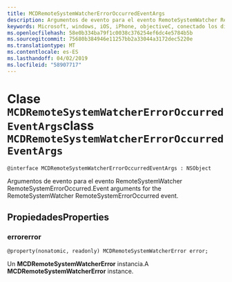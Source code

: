 ```yaml
---
title: MCDRemoteSystemWatcherErrorOccurredEventArgs
description: Argumentos de evento para el evento RemoteSystemWatcher RemoteSystemErrorOccurred.
keywords: Microsoft, windows, iOS, iPhone, objectiveC, conectado los dispositivos, proyecto Roma
ms.openlocfilehash: 58e0b334ba79f1c0038c376254ef6dc4e5784b5b
ms.sourcegitcommit: 75680b384946e11257bb2a33044a3172dec5220e
ms.translationtype: MT
ms.contentlocale: es-ES
ms.lasthandoff: 04/02/2019
ms.locfileid: "58907717"
---
```

# <a name="class-mcdremotesystemwatchererroroccurredeventargs"></a><span data-ttu-id="69c7c-104">Clase `MCDRemoteSystemWatcherErrorOccurredEventArgs`</span><span class="sxs-lookup"><span data-stu-id="69c7c-104">class `MCDRemoteSystemWatcherErrorOccurredEventArgs`</span></span> 

```
@interface MCDRemoteSystemWatcherErrorOccurredEventArgs : NSObject
```  

<span data-ttu-id="69c7c-105">Argumentos de evento para el evento RemoteSystemWatcher RemoteSystemErrorOccurred.</span><span class="sxs-lookup"><span data-stu-id="69c7c-105">Event arguments for the RemoteSystemWatcher RemoteSystemErrorOccurred event.</span></span>

## <a name="properties"></a><span data-ttu-id="69c7c-106">Propiedades</span><span class="sxs-lookup"><span data-stu-id="69c7c-106">Properties</span></span>

### <a name="error"></a><span data-ttu-id="69c7c-107">error</span><span class="sxs-lookup"><span data-stu-id="69c7c-107">error</span></span>
`@property(nonatomic, readonly) MCDRemoteSystemWatcherError error;`

<span data-ttu-id="69c7c-108">Un **MCDRemoteSystemWatcherError** instancia.</span><span class="sxs-lookup"><span data-stu-id="69c7c-108">A **MCDRemoteSystemWatcherError** instance.</span></span>